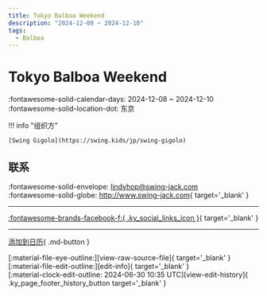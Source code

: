 ```yaml
---
title: Tokyo Balboa Weekend
description: "2024-12-08 ~ 2024-12-10"
tags:
  - Balboa
---
```


# Tokyo Balboa Weekend 

:fontawesome-solid-calendar-days: 2024-12-08 ~ 2024-12-10  
:fontawesome-solid-location-dot: 东京  

!!! info "组织方"

    [Swing Gigolo](https://swing.kids/jp/swing-gigolo)  

## 联系

:fontawesome-solid-envelope: <lindyhop@swing-jack.com>  
:fontawesome-solid-globe: <http://www.swing-jack.com>{ target='_blank' }  

---

 [:fontawesome-brands-facebook-f:{ .ky_social_links_icon }](https://www.facebook.com/profile.php?id=100063004610645){ target='_blank' }

---

[添加到日历](https://swing.news/ics/zh-Hans/2024/jp/tokyo-balboa-weekend-2024.ics){ .md-button }

<div class="ky_page_footer" markdown>
<div class="ky_page_footer_trailing" markdown="span">
[:material-file-eye-outline:][view-raw-source-file]{ target='_blank' }
[:material-file-edit-outline:][edit-info]{ target='_blank' }
</div>
<div class="ky_page_footer_leading" markdown="span">
[:material-clock-edit-outline: 2024-06-30 10:35 UTC][view-edit-history]{ .ky_page_footer_history_button target='_blank' }
</div>
</div>

[view-raw-source-file]: https://github.com/swingdance/events/blob/main/2024/jp/tokyo-balboa-weekend-2024.json "查看原始源文件"
[edit-info]: https://github.com/swingdance/events/issues/new?assignees=&labels=update+event&projects=&template=03-update_entity.yml&title=%5B2024%2Fjp%5D%20Tokyo%20Balboa%20Weekend&region=jp&year=2024&id=tokyo-balboa-weekend-2024&name=Tokyo%20Balboa%20Weekend&org_id=swing-gigolo "编辑信息"

[view-edit-history]: https://github.com/swingdance/events/commits/main/2024/jp/tokyo-balboa-weekend-2024.json "查看编辑历史"
